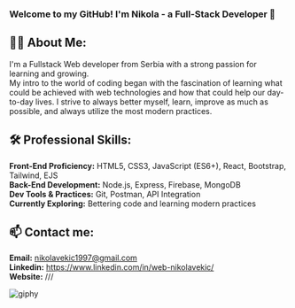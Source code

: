 ### Welcome to my GitHub! I'm Nikola - a Full-Stack Developer 👋

## 👩‍💻 About Me:
I'm a Fullstack Web developer from Serbia with a strong passion for learning and growing.<br />
My intro to the world of coding began with the fascination of learning what could be achieved with web technologies and how that could help our day-to-day lives.
I strive to always better myself, learn, improve as much as possible, and always utilize the most modern practices.<br />

## 🛠️ Professional Skills:
**Front-End Proficiency:** HTML5, CSS3, JavaScript (ES6+), React, Bootstrap, Tailwind, EJS <br />
**Back-End Development:** Node.js, Express, Firebase, MongoDB <br />
**Dev Tools & Practices:** Git, Postman, API Integration <br />
**Currently Exploring:** Bettering code and learning modern practices <br />

## 📫 Contact me:
**Email:** nikolavekic1997@gmail.com <br />
**Linkedin:** https://www.linkedin.com/in/web-nikolavekic/ <br />
**Website:** /// <br />

![giphy](https://github.com/NikolaVekic/NikolaVekic/assets/55920607/c23345b5-37f8-4d9f-934f-3ef51952636b)



